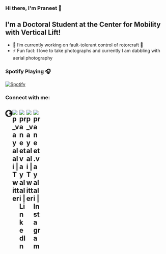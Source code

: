 ### Hi there, I'm Praneet 👋
<!--[website]--> 

## I'm a Doctoral Student at the Center for Mobility with Vertical Lift!

- 🌱 I’m currently working on fault-tolerant control of rotorcraft 🚁
- ⚡ Fun fact: I love to take photographs and currently I am dabbling with aerial photography

### Spotify Playing 🎧
[![Spotify](https://novatorem-git-master-vayalalipraneet.vercel.app/api/spotify)](https://open.spotify.com/user/praneetvayalali)

### Connect with me:

[<img align="left" alt="https://vayalalipraneet.github.io/mywebsite/" width="22px" src="https://raw.githubusercontent.com/iconic/open-iconic/master/svg/globe.svg" />][website]
[<img align="left" alt="p_vayalali | Twitter" width="22px" src="https://cdn.jsdelivr.net/npm/simple-icons@3.13.0/icons/googlescholar.svg" />][googlescholar]
[<img align="left" alt="praneetvayalali | LinkedIn" width="22px" src="https://cdn.jsdelivr.net/npm/simple-icons@v3/icons/linkedin.svg" />][linkedin]
[<img align="left" alt="p_vayalali | Twitter" width="22px" src="https://cdn.jsdelivr.net/npm/simple-icons@v3/icons/twitter.svg" />][twitter]
[<img align="left" alt="praneet.vayalali | Instagram" width="22px" src="https://cdn.jsdelivr.net/npm/simple-icons@v3/icons/instagram.svg" />][instagram]
<br />
---
[website]: https://vayalalipraneet.github.io/mywebsite/
[googlescholar]: https://scholar.google.com/citations?user=oqfmzbAAAAAJ&hl=en&inst=5831747260623323207
[linkedin]: https://linkedin.com/in/praneetvayalali
[twitter]: https://twitter.com/p_vayalali
[instagram]: https://instagram.com/praneet.vayalali

